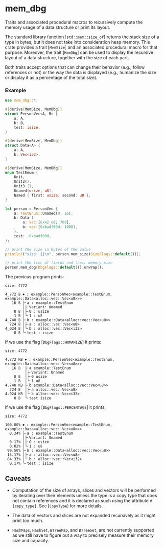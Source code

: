# mem_dbg

Traits and associated procedural macros to recursively compute the memory usage of a data structure or print its layout.

The standard library function [`std::mem::size_of`] returns the stack size of a type in bytes, but
it does not take into consideration heap memory. This crate provides a trait [`MemSize`] and an associated procedural macro
for that purpose. Moreover, the trait [`MemDbg`] can be used to display the recursive layout of a data structure, together
with the size of each part.

Both traits accept options that can change their behavior (e.g., follow references or not) or 
the way the data is displayed (e.g., humanize the size or display it as a percentage of the total size).

### Example
```rust
use mem_dbg::*;

#[derive(MemSize, MemDbg)]
struct PersonVec<A, B> {
    a: A,
    b: B,
    test: isize,
}

#[derive(MemSize, MemDbg)]
struct Data<A> {
    a: A,
    b: Vec<i32>,
}

#[derive(MemSize, MemDbg)]
enum TestEnum {
    Unit,
    Unit2(),
    Unit3 {},
    Unamed(usize, u8),
    Named { first: usize, second: u8 },
}

let person = PersonVec {
    a: TestEnum::Unamed(0, 16),
    b: Data {
        a: vec![0x42_u8; 700],
        b: vec![0xbadf00d; 1000],
    },
    test: -0xbadf00d,
};

// print the size in bytes of the value
println!("size: {}\n", person.mem_size(SizeFlags::default()));

// print the tree of fields and their memory size
person.mem_dbg(DbgFlags::default()).unwrap();
```

The previous program prints:
```text
size: 4772

4_772 B ⏺ : example::PersonVec<example::TestEnum, example::Data<alloc::vec::Vec<u8>>>
   16 B ├╴a : example::TestEnum
        │├╴Variant: Unamed
    8 B │├╴0 : usize
    1 B │╰╴1 : u8
4_748 B ├╴b : example::Data<alloc::vec::Vec<u8>>
  724 B │├╴a : alloc::vec::Vec<u8>
4_024 B │╰╴b : alloc::vec::Vec<i32>
    8 B ╰╴test : isize
```
If we use the flag [`DbgFlags::HUMANIZE`] it prints:
```text
size: 4772

4.772 KB ⏺ : example::PersonVec<example::TestEnum, example::Data<alloc::vec::Vec<u8>>>
   16 B  ├╴a example::TestEnum
         │├╴Variant: Unamed
    8 B  │├╴0 usize
    1 B  │╰╴1 u8
4.748 KB ├╴b example::Data<alloc::vec::Vec<u8>>
  724 B  │├╴a alloc::vec::Vec<u8>
4.024 KB │╰╴b alloc::vec::Vec<i32>
    8 B  ╰╴test isize
```
If we use the flag [`DbgFlags::PERCENTAGE`] it prints:
```text
size: 4772

100.00% ⏺ : example::PersonVec<example::TestEnum, example::Data<alloc::vec::Vec<u8>>>
  0.34% ├╴a : example::TestEnum
        │├╴Variant: Unamed
  0.17% │├╴0 : usize
  0.02% │╰╴1 : u8
 99.50% ├╴b : example::Data<alloc::vec::Vec<u8>>
 15.17% │├╴a : alloc::vec::Vec<u8>
 84.33% │╰╴b : alloc::vec::Vec<i32>
  0.17% ╰╴test : isize
```

## Caveats

* Computation of the size of arrays, slices and vectors will be performed by iterating over their elements
  unless the type is a copy type that does not contain references and it is declared as such using
  the attribute `#[copy_type]`. See [`CopyType`] for more details.

* The data of vectors and slices are not expanded recursively as it might print too much.

* `HashMaps`, `HashSet`, `BTreeMap`, and `BTreeSet`,  are not currently supported as we still 
  have to figure out a way to precisely measure their memory size and capacity.
